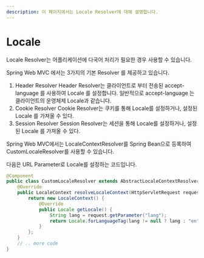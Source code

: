 ```yaml
---
description: 이 페이지에서는 Locale Resolver에 대해 설명합니다.
---
```


# Locale

Locale Resolver는 어플리케이션에 다국어 처리가 필요한 경우 사용할 수 있습니다.&#x20;

Spring Web MVC 에서는 3가지의 기본 Resolver 를 제공하고 있습니다.&#x20;

1. Header Resolver Header Resolver는 클라이언트로 부터 전송된 accept-language 를 사용하여 Locale 를 설정합니다. 일반적으로 accept-language 는 클라이언트의 운영체제 Locale과 같습니다.&#x20;
2. Cookie Resolver Cookie Resolver는 쿠키를 통해 Locale를 설정하거나, 설정된 Locale 를 가져올 수 있다.&#x20;
3. Session Resolver Session Resolver는 세션을 통해 Locale를 설정하거나, 설정된 Locale 를 가져올 수 있다.&#x20;

Spring Web MVC에서는 LocaleContextResolver를 Spring Bean으로 등록하여 CustomLocaleResolver를 사용할 수 있습니다.&#x20;

다음은 URL Parameter로 Locale를 설정하는 코드입니다.

```java
@Component
public class CustomLocaleResolver extends AbstractLocaleContextResolver {
    @Override
    public LocaleContext resolveLocaleContext(HttpServletRequest request) {
        return new LocaleContext() {
            @Override
            public Locale getLocale() {
                String lang = request.getParameter("lang");
                return Locale.forLanguageTag(lang != null ? lang : "en");
            }
        };
    }
    // .. more code
}
```
